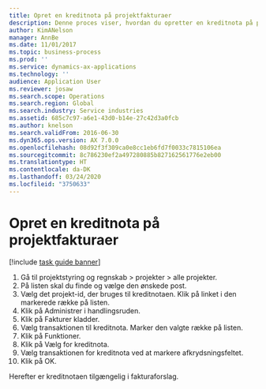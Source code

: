 ```yaml
---
title: Opret en kreditnota på projektfakturaer
description: Denne proces viser, hvordan du opretter en kreditnota på projektfakturaer, der er blevet bogført.
author: KimANelson
manager: AnnBe
ms.date: 11/01/2017
ms.topic: business-process
ms.prod: ''
ms.service: dynamics-ax-applications
ms.technology: ''
audience: Application User
ms.reviewer: josaw
ms.search.scope: Operations
ms.search.region: Global
ms.search.industry: Service industries
ms.assetid: 685c7c97-a6e1-43d0-b14e-27c42d3a0fcb
ms.author: knelson
ms.search.validFrom: 2016-06-30
ms.dyn365.ops.version: AX 7.0.0
ms.openlocfilehash: 08d92f3f309ca0e8cc1eb6fd7f0033c7815106ea
ms.sourcegitcommit: 8c786230ef2a497280885b827162561776e2eb00
ms.translationtype: HT
ms.contentlocale: da-DK
ms.lasthandoff: 03/24/2020
ms.locfileid: "3750633"
---
```

# <a name="create-a-credit-note-on-project-invoices"></a>Opret en kreditnota på projektfakturaer

[!include [task guide banner](../../includes/task-guide-banner.md)]

1. Gå til projektstyring og regnskab > projekter > alle projekter. 
2. På listen skal du finde og vælge den ønskede post. 
3. Vælg det projekt-id, der bruges til kreditnotaen. Klik på linket i den markerede række på listen. 
4. Klik på Administrer i handlingsruden. 
5. Klik på Fakturer kladder. 
6. Vælg transaktionen til kreditnota. Marker den valgte række på listen. 
7. Klik på Funktioner. 
8. Klik på Vælg for kreditnota. 
9. Vælg transaktionen for kreditnota ved at markere afkrydsningsfeltet.
10. Klik på OK. 

Herefter er kreditnotaen tilgængelig i fakturaforslag.
